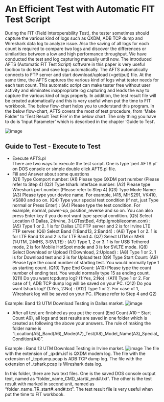 # An Efficient Test with Automatic FIT Test Script

During the FIT (Field Interoperability Test), the tester sometimes should capture the various kind of logs such as QXDM, ADB TCP dump and Wireshark data log to analyze issue. Also the saving of all logs for each count is required to compare two logs and discover the differences or similarities between a low and high performance throughput. We have conducted the test and log capturing manually until now. The introduced AFTS (Automatic FIT Test Script) software in this paper is very useful toolbox to do test and save logs automatically. The AFTS automatically connects to FTP server and start download/upload (=get/put) file. At the same time, the AFTS captures the various kind of logs what tester needs for each test count. This automatic script can make tester free without user activity and eliminates inappropriate log capturing and leads the way to capture the various kind of logs properly. In addition, the test result file will be created automatically and this is very useful when put the time to FIT workbook. The below flow-chart helps you to understand this program. In the below flow-chart, AFTS covers the most of test procedure, from ‘Make Folder’ to ‘Test Result Text File’ in the below chart. The only thing you have to do is ‘Input Parameter’ which is described in the chapter ‘Guide to Test’.

![image](https://user-images.githubusercontent.com/77954837/114701710-1df4c800-9d5e-11eb-80d0-bbc22e2d9b16.png)

## Guide to Test - Execute to Test
- Execute AFTS.pl     
There are two ways to execute the test script. One is type ‘perl AFTS.pl’ on DOS console or simple double click AFTS.pl file.
- Fill and Answer about some questions  
(Q1) Type Comport number:
(A1) Please type QXDM port number (Please refer to Step 4)
(Q2) Type tshark interface number:
(A2) Please type Wireshark port number (Please refer to Step 4)
(Q3) Type Mode Name:
(A3) Please type your device name. For example, I415, MHS291, VK410, VS880 and so on.
(Q4) Type your special test condition (if not, just Type normal or Press Enter) :
(A4) Please type the test condition. For example, normal, power-up, position_reverse and so on. You can also press Enter key if you do not want type special condition.
(Q5) Select Location (1:Dallas, 2:Irvine, 3:LGTestBed, 4:ftp.lgmobilecomm.com) :
(A5) Type 1 or 2. 1 is for Dallas LTE FTP server and 2 is for Irvine LTE FTP server.
(Q6) Select Band (1:Band13, 2:Band4) :
(A6) Type 1 or 2. 1 is for LTE Band 13 and 2 is for LTE Band 4.
(Q7) Select UTM or MHS (1:UTM, 2:MHS, 3:SVLTE) :
(A7) Type 1, 2 or 3. 1 is for USB Tethered mode, 2 is for Mobile HotSpot mode and 3 is for SVLTE mode.
(Q8) Select Download or Upload (1:Download, 2:Upload) :
(A8) Type 1 or 2. 1 is for Download test and 2 is for Upload test
(Q9) Type Start Count:
(A9) Please type the count number of starting test. You would normally type 1 as starting count.
(Q10) Type End Count:
(A10) Please type the count number of ending test. You would normally type 15 as ending count.
(Q11) Do you want tcpdump log? (1:Yes, 2:No) :
(A11) Type 1 or 2. For case of 1, ADB TCP dump log will be saved on your PC. 
(Q12) Do you want tshark log? (1:Yes, 2:No) :
(A12) Type 1 or 2. For case of 1, Wireshark log will be saved on your PC. (Please refer to Step 4 and Q2)

Example: Band 13 UTM Download Testing in Dallas market.
![image](https://user-images.githubusercontent.com/77954837/114701852-50062a00-9d5e-11eb-88b9-266cb989c5dc.png)

- After all test are finished as you put the count (End Count A10 – Start Count A9), all logs and test results are saved in one folder which is created as following the above your answers. The rule of making the folder name is “Location(A5)_Band(A6)_Mode(A7)_Test(A8)_Model_Name(A3)_Special_Condition(A4)”. 

Example : Band 13 UTM Download Testing in Irvine market.
![image](https://user-images.githubusercontent.com/77954837/114701977-7330d980-9d5e-11eb-90b4-848527306ba0.png)
The file with the extension of _qxdm.isf is QXDM modem log.
The file with the extension of _tcpdump.pcap is ADB TCP dump log.
The file with the extension of _tshark.pcap is Wireshark data log.

In this folder, there are two text files. One is the saved DOS console output text, named as “folder_name_CMD_start#_end#.txt”. The other is the test result with marked in second unit, named as “folder_name_TR_start#_end#.txt”.  The test result file is very useful when put the time to FIT workbook.
